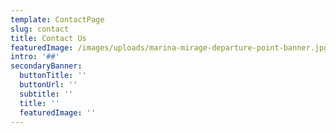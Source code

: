 ```yaml
---
template: ContactPage
slug: contact
title: Contact Us
featuredImage: /images/uploads/marina-mirage-departure-point-banner.jpg
intro: '##'
secondaryBanner:
  buttonTitle: ''
  buttonUrl: ''
  subtitle: ''
  title: ''
  featuredImage: ''
---
```


